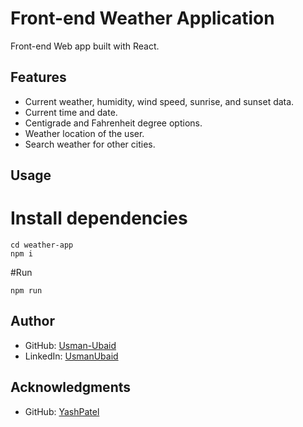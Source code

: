 # Front-end Weather Application

Front-end Web app built with React.

## Features
* Current weather, humidity, wind speed, sunrise, and sunset data.
* Current time and date.
* Centigrade and Fahrenheit degree options.
* Weather location of the user.
* Search weather for other cities.

## Usage
# Install dependencies
```
cd weather-app
npm i
````

#Run
```
npm run
```

## Author
* GitHub: [Usman-Ubaid](https://github.com/Usman-Ubaid)
* LinkedIn: [UsmanUbaid](https://www.linkedin.com/in/usman-ubaid-10ab67252/)

## Acknowledgments
* GitHub: [YashPatel](https://github.com/theyashpatel)
